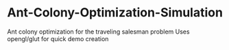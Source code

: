 # Ant-Colony-Optimization-Simulation
Ant colony optimization for the traveling salesman problem
Uses opengl/glut for quick demo creation
